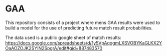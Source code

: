 # GAA

This repository consists of a project where mens GAA results were used to build a model for the use of predicting future match result probabilities.

The data used is a public google sheet of match results: https://docs.google.com/spreadsheets/d/1y5VpAqogmLXSVOBYKaGLKX2YOaAOZOJK2SYIN2SpgrA/edit#gid=887483570
